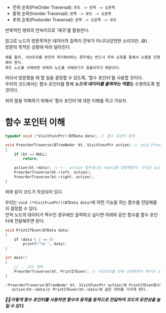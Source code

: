* 전위 순회(PreOrder Traversal): `루트 -> 왼쪽 -> 오른쪽`
* 중위 순회(Inorder Traversal): `왼쪽 -> 루트 -> 오른쪽`
* 후위 순회(Postorder Traversal): `왼쪽 -> 오른쪽 -> 루트`

반복적인 행위의 연속이므로 '재귀'를 활용한다.

참고로 노드의 방문목적은 데이터의 출력이 전부가 아니다(당연한 소리지만..😅).   
방문의 목적은 상황에 따라 달라진다.  
```
예를 들어, 서브트리를 완전히 제거해야하는 경우에는 반드시 후위 순회를 통해서 소멸을 진행해야 한다.   
루트 노드를 삭제하면 아래의 노드를 삭제하기가 힘들어지기 때문이다.
```
따라서 방문했을 때 할 일을 결정할 수 있도록, '함수 포인터'를 사용할 것이다.   
우리의 코드에서는 함수 포인터를 통해 ***노드의 데이터를 출력하는 역할***을 수행하도록 할 것이다.

위의 말을 이해하기 위해서 '함수 포인터'에 대한 이해를 하고 가보자.

# 함수 포인터 이해
```cpp
typedef void (*VisitFuncPtr)(BTData data); // 함수 포인터 정의

void PreorderTraverse(BTreeNode* bt, VisitFuncPtr action) // void PreorderTraverse(BTreeNode* bt, void (*action)(BTData data)) 와 동일
{
	if (bt == NULL)
		return;

	action(bt->data); // <-- action 함수에 bt->data를 전달해준다. 우리는 action()이 어떤 함수인지를 따로 정의해줄 필요가 있다. 즉, 어떤 action을 할지 우리가 정해줄 수 있다.
	PreorderTraverse(bt->left, action);
	PreorderTraverse(bt->right, action);
}
```
위와 같이 코드가 작성되어 있다.

우리는 `void (*VisitFcunPtr)(BTData data)`에 어떤 기능을 하는 함수를 전달해줄지 결정할 수 있다.  
만약 노드의 데이터가 짝수인 경우에만 출력하고 싶다면 아래와 같은 함수를 함수 포인터에 전달해주면 된다.

```c
void PrintIfEven(BTData data)
{
    if (data % 2 == 0)
        printf("%d ", data);
}

int main()
{
    // .. 코드 생략
    PreorderTraverse(bt, PrintIfEven); // 이진트리를 전위 순회하면서 짝수인 노드만 출력하기
}

✅PreorderTraverse(BTreeNode* bt, VisitFuncPtr action)에 PrintIfEven함수가 매개변수로 전달되면서,
   action(bt->data)는 PrintIfEven(bt->data)와 같은 의미를 가지게 된다.
```

***🎈🎈이렇게 함수 포인터를 사용하면 함수의 동작을 동적으로 전달하여 코드의 유연성을 높일 수 있다.***











